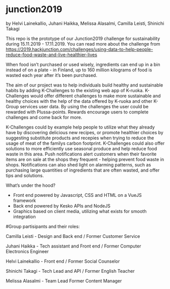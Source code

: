 # junction2019
by Helvi Lainekallio, Juhani Haikka, Melissa Alasalmi, Camilla Leisti, Shinichi Takagi

This repo is the prototype of our Junction2019 challenge for sustainability during 15.11.2019 - 17.11.2019.
You can read more about the challenge  from 
https://2019.hackjunction.com/challenges/using-data-to-help-people-reduce-food-waste-and-live-healthier-lives

When food isn’t purchased or used wisely, ingredients can end up in a bin instead of on a plate - in Finland, 
up to 160 million kilograms of food is wasted each year after it’s been purchased.

The aim of our project was to help individuals build healthy and sustainable habits by adding K-Challenges 
to the existing web app of K-ruoka. K-Challenges would offer different challenges to make more sustainable 
and healthy choices with the help of the data offered by K-ruoka and other K-Group services user data. By using
the challenges the user could be rewarded with Plussa-points. Rewards encourage users to complete challenges 
and come back for more.

K-Challenges could by example help people to utilize what they already have by discovering delicious new recipes, 
or promote healthier choices by suggesting substitute products and recepies when trying to reduce the usage of meat
of the familys carbon footprint. K-Challenges could also offer solutions to more efficiently use seasonal produce
and help reduce food waste in this area. Push notifications alert customers when their favorite items are on 
sale at the shops they frequent - helping prevent food waste in shops. Notifications can also shed light on 
alarming patterns, such as purchasing large quantities of ingredients that are often wasted, and offer tips 
and solutions.

What’s under the hood?
- Front end powered by Javascript, CSS and HTML on a VueJS framework
- Back end powered by Kesko APIs and NodeJS
- Graphics based on client media, utilizing what exists for smooth integration


#Group partisipants and their roles:

Camilla Leisti - Design and Back end / Former Customer Service

Juhani Haikka - Tech assistant and Front end / Former Computer Electronics Engineer

Helvi Lainekallio - Front end / Former Social Counselor

Shinichi Takagi - Tech Lead and API / Former English Teacher

Melissa Alasalmi - Team Lead Former Content Manager
